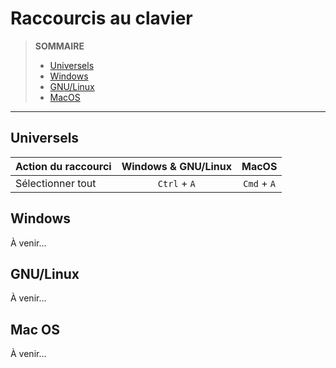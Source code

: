 # Raccourcis au clavier

> **SOMMAIRE**
> + [Universels](#universels)
> + [Windows](#windows)
> + [GNU/Linux](#gnulinux)
> + [MacOS](#mac-os)

---

## Universels

|Action du raccourci|Windows & GNU/Linux|MacOS|
|:--|:--:|:--:|
|Sélectionner tout|`Ctrl` + `A`|`Cmd` + `A`|

## Windows

À venir...

## GNU/Linux

À venir...

## Mac OS

À venir...
